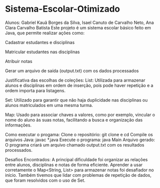 # Sistema-Escolar-Otimizado
Alunos: Gabriel Kauã Borges da Silva, Isael Canuto de Carvalho Neto, Ana Clara Carvalho Batista
Este projeto é um sistema escolar básico feito em Java, que permite realizar ações como:

Cadastrar estudantes e disciplinas

Matricular estudantes nas disciplinas

Atribuir notas

Gerar um arquivo de saída (output.txt) com os dados processados

Justificativa das escolhas de coleções:
List: Utilizada para armazenar alunos e disciplinas em ordem de inserção, pois pode haver repetição e a ordem importa para listagens.

Set: Utilizado para garantir que não haja duplicidade nas disciplinas ou alunos matriculados em uma mesma turma.

Map: Usado para associar chaves a valores, como por exemplo, vincular o nome do aluno às suas notas, facilitando a busca e organização das informações.

Como executar o progama:
Clone o repositório: git clone e cd
Compile os arquivos Java:
javac *.java
Execute o programa:
java Main
Arquivo gerado:
O programa criará um arquivo chamado output.txt com os resultados processados.

Desafios Encontrados:
A principal dificuldade foi organizar as relações entre alunos, disciplinas e notas de forma eficiente.
Aprender a usar corretamente o Map<String, List<Double>> para armazenar notas foi desafiador no início.
Também tivemos que lidar com problemas de repetição de dados, que foram resolvidos com o uso de Set.
